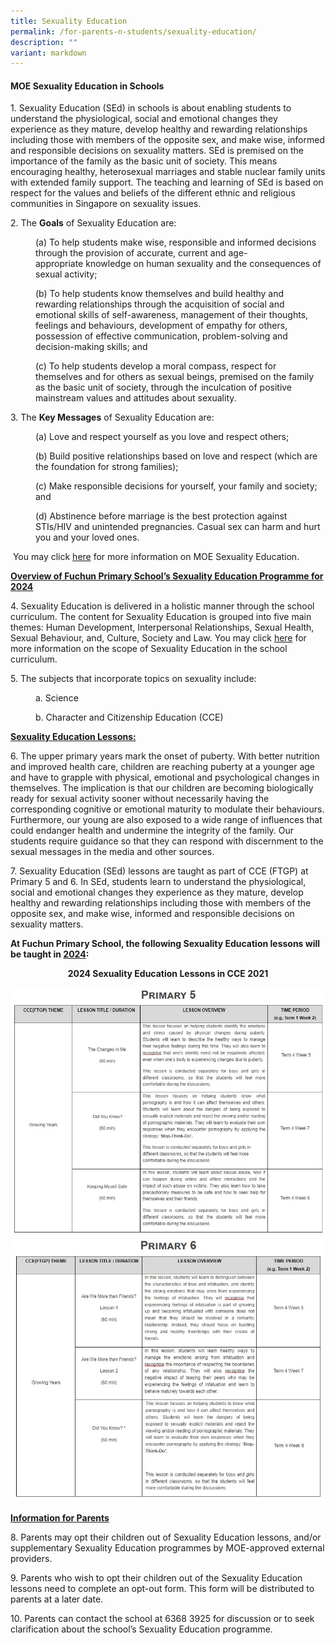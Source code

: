 ```yaml
---
title: Sexuality Education
permalink: /for-parents-n-students/sexuality-education/
description: ""
variant: markdown
---
```

<h4><strong>MOE Sexuality Education in Schools</strong></h4>
<p>1. Sexuality Education (SEd) in schools is about enabling students to understand the physiological, social and emotional changes they experience as they mature, develop healthy and rewarding relationships including those with members of the opposite sex, and make wise, informed and responsible decisions on sexuality matters. SEd is premised on the importance of the family as the basic unit of society. This means encouraging healthy, heterosexual marriages and stable nuclear family units with extended family support. The teaching and learning of SEd is based on respect for the values and beliefs of the different ethnic and religious communities in Singapore on sexuality issues.</p>
<p>2. The <b>Goals</b> of Sexuality Education are:</p>
<p style="padding-left: 40px;">(a) To help students make wise, responsible and informed decisions through the provision of accurate, current and age-appropriate&nbsp;knowledge&nbsp;on human sexuality and the consequences of sexual activity;</p>
<p style="padding-left: 40px;">(b) To help students know themselves and build healthy and rewarding relationships through the acquisition of&nbsp;social and emotional skills&nbsp;of self-awareness, management of their thoughts, feelings and behaviours, development of empathy for others, possession of effective communication, problem-solving and decision-making skills; and</p>
<p style="padding-left: 40px;">(c) To help students develop a moral compass, respect for themselves and for others as sexual beings, premised on the family as the basic unit of society, through the inculcation of&nbsp;positive mainstream values and attitudes&nbsp;about sexuality.&nbsp;</p>
<p>3. The <b>Key Messages</b> of Sexuality Education are:</p>
<p style="padding-left: 40px;">(a) Love and respect yourself as you love and respect others;</p>
<p style="padding-left: 40px;">(b) Build positive relationships based on love and respect (which are the foundation for strong families);</p>
<p style="padding-left: 40px;">(c) Make responsible decisions for yourself, your family and society; and</p>
<p style="padding-left: 40px;">(d) Abstinence before marriage is the best protection against STIs/HIV and unintended pregnancies. Casual sex can harm and hurt you and your loved ones.</p>
<p>&nbsp;You may&nbsp;click&nbsp;<a href="https://www.moe.gov.sg/education-in-sg/our-programmes/sexuality-education" target="">here</a>&nbsp;for more information on MOE Sexuality Education.</p>
<p><strong><u>Overview of Fuchun Primary&nbsp;School’s&nbsp;Sexuality Education Programme for 2024</u></strong></p>
<p>4. Sexuality Education is delivered in a holistic manner through the school curriculum.&nbsp;The content for Sexuality Education is grouped into five main themes: Human Development, Interpersonal Relationships, Sexual Health, Sexual Behaviour, and, Culture, Society and Law. You may click&nbsp;<a href="https://go.gov.sg/moe-sexuality-education-scope" target="">here</a>&nbsp;for more information on the scope of Sexuality Education in the school curriculum.</p>
<p>5. The subjects that incorporate topics on sexuality include:</p>
<p style="padding-left: 40px;">a. Science</p>
<p style="padding-left: 40px;">b. Character and Citizenship Education (CCE)</p>

<p><u><strong><b>Sexuality Education Lessons:</b></strong></u></p>
<p>6. The upper primary years mark the onset of puberty. With better nutrition and improved health care, children are reaching puberty at a younger age and have to grapple with physical, emotional and psychological changes in themselves. The implication is that our children are becoming biologically ready for sexual activity sooner without necessarily having the corresponding cognitive or emotional maturity to modulate their behaviours. Furthermore, our young are also exposed to a wide range of influences that could endanger health and undermine the integrity of the family. Our students require guidance so that they can respond with discernment to the sexual messages in the media and other sources.</p>
<p>7. Sexuality Education (SEd) lessons are taught as part of CCE (FTGP) at Primary 5 and 6. In SEd, students learn to understand the physiological, social and emotional changes they experience as they mature, develop healthy and rewarding relationships including those with members of the opposite sex, and make wise, informed and responsible decisions on sexuality matters.</p>
<p><strong>At Fuchun Primary School, the following Sexuality Education lessons will be taught in&nbsp;<u>2024</u>:</strong></p>

<p style="text-align:center;"><b>2024 Sexuality Education Lessons in CCE 2021</b></p>

<img src="/images/p5 sexuality ed 2023.jpeg">
<img src="/images/p6 sexuality ed 2023.jpeg">

<p><strong><u><b>Information for Parents</b></u></strong></p>
<p>8. Parents may opt their children out of Sexuality Education lessons, and/or supplementary Sexuality Education programmes by MOE-approved external providers.</p>
<p>9. Parents who wish to opt their children out of the Sexuality Education lessons need to complete an opt-out form. This form will be distributed to parents at a later date. </p>
<p>10. Parents can contact the school at 6368 3925 for discussion or to seek clarification about the school’s Sexuality Education programme.</p>